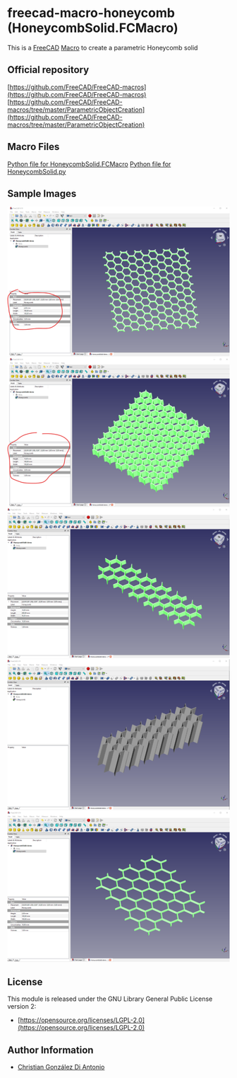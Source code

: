 # freecad-macro-honeycomb (HoneycombSolid.FCMacro)

This is a [FreeCAD](https://www.freecadweb.org/) [Macro](https://wiki.freecadweb.org/Macros) to create a parametric Honeycomb solid

## Official repository

[https://github.com/FreeCAD/FreeCAD-macros](https://github.com/FreeCAD/FreeCAD-macros)
[https://github.com/FreeCAD/FreeCAD-macros/tree/master/ParametricObjectCreation](https://github.com/FreeCAD/FreeCAD-macros/tree/master/ParametricObjectCreation)

## Macro Files

[Python file for HoneycombSolid.FCMacro](HoneycombSolid.FCMacro)
[Python file for HoneycombSolid.py](HoneycombSolid.py)

## Sample Images

![](images/honeycomb-1.png)
![](images/honeycomb-2.png)
![](images/honeycomb-3.png)
![](images/honeycomb-4.png)
![](images/honeycomb-5.png)

## License

This module is released under the GNU Library General Public License version 2:

* [https://opensource.org/licenses/LGPL-2.0](https://opensource.org/licenses/LGPL-2.0)

## Author Information

* [Christian González Di Antonio](https://github.com/christiangda)
